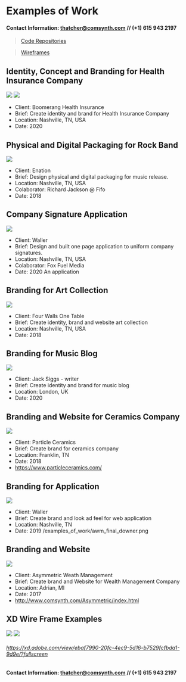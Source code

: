 # Examples of Work
#### Contact Information: [thatcher@comsynth.com](mailto:thatcher@comsynth.com) // (+1) **615 943 2197**
> [Code Repositories](https://github.com/comsynth?tab=repositories) 

> [Wireframes](https://github.com/comsynth/resume/blob/master/WIREFRAMES.md) 
## Identity, Concept and Branding for Health Insurance Company
![](examples_of_work/boomerang_v2.png)
![](examples_of_work/boomerang_dev.png)
 - Client: Boomerang Health Insurance
 - Brief: Create identity and brand for Health Insurance Company
 - Location: Nashville, TN, USA
 - Date: 2020
## Physical and Digital Packaging for Rock Band
![](examples_of_work/Shock%20EP%20-%20Design%20Proof%20(W139).jpeg)
 - Client: Enation
 - Brief: Design physical and digital packaging for music release.
 - Location: Nashville, TN, USA
 - Colaborator: Richard Jackson @ Fifo
 - Date: 2018
## Company Signature Application
![](examples_of_work/signatureapp.png)
 - Client: Waller
 - Brief: Design and built one page application to uniform company signatures.
 - Location: Nashville, TN, USA
 - Colaborator: Fox Fuel Media
 - Date: 2020
An application 
## Branding for Art Collection
![](examples_of_work/four%20walls%20flyer.png)
 - Client: Four Walls One Table
 - Brief: Create identity, brand and website art collection 
 - Location: Nashville, TN, USA
 - Date: 2018

## Branding for Music Blog
![](examples_of_work/fader01.png)
- Client: Jack Siggs - writer
 - Brief: Create identity and brand for music blog
 - Location: London, UK
 - Date: 2020
## Branding and Website for Ceramics Company
![](examples_of_work/particle%20ceramics%20website.png)
- Client: Particle Ceramics
 - Brief: Create brand for ceramics company
 - Location: Franklin, TN
 - Date: 2018
  - https://www.particleceramics.com/
## Branding for Application
![](examples_of_work/steamline%20v3.png)
- Client: Waller
 - Brief: Create brand and look ad feel for web application
 - Location: Nashville, TN
 - Date: 2019
 /examples_of_work/awm_final_downer.png
## Branding and Website
![](examples_of_work/awm.png)
- Client: Asymmetric Weath Management
 - Brief: Create brand and Website for Wealth Management Company
 - Location: Adrian, MI
 - Date: 2017
 - http://www.comsynth.com/Asymmetric/index.html

## XD Wire Frame Examples 
![](examples_of_work/streamline%20wire.png)
![](examples_of_work/streamline-%20lines.png)
###### https://xd.adobe.com/view/ebaf7990-20fc-4ec9-5d16-b7529fcfbda1-9d9e/?fullscreen
#### Contact Information: [thatcher@comsynth.com](mailto:thatcher@comsynth.com) // (+1) **615 943 2197**



